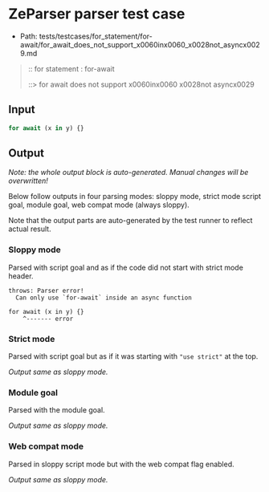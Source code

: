 # ZeParser parser test case

- Path: tests/testcases/for_statement/for-await/for_await_does_not_support_x0060inx0060_x0028not_asyncx0029.md

> :: for statement : for-await
>
> ::> for await does not support x0060inx0060 x0028not asyncx0029

## Input

`````js
for await (x in y) {}
`````

## Output

_Note: the whole output block is auto-generated. Manual changes will be overwritten!_

Below follow outputs in four parsing modes: sloppy mode, strict mode script goal, module goal, web compat mode (always sloppy).

Note that the output parts are auto-generated by the test runner to reflect actual result.

### Sloppy mode

Parsed with script goal and as if the code did not start with strict mode header.

`````
throws: Parser error!
  Can only use `for-await` inside an async function

for await (x in y) {}
    ^------- error
`````

### Strict mode

Parsed with script goal but as if it was starting with `"use strict"` at the top.

_Output same as sloppy mode._

### Module goal

Parsed with the module goal.

_Output same as sloppy mode._

### Web compat mode

Parsed in sloppy script mode but with the web compat flag enabled.

_Output same as sloppy mode._
